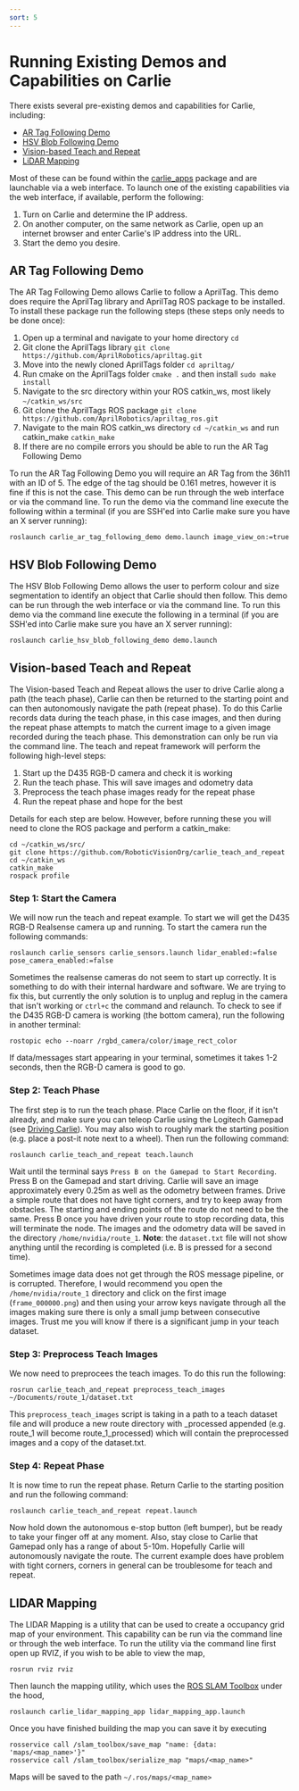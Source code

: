 ```yaml
---
sort: 5
---
```


# Running Existing Demos and Capabilities on Carlie
There exists several pre-existing demos and capabilities for Carlie, including:

- [AR Tag Following Demo](#ar-tag-following-demo)
- [HSV Blob Following Demo](#hsv-blob-following-demo)
- [Vision-based Teach and Repeat](#vision-based-teach-and-repeat)
- [LiDAR Mapping](#lidar-mapping)

<!--
- [LiDAR Mapping](https://github.com/RoboticVisionOrg/carlie_apps/tree/master/gmapping_app)
- [LiDAR Localisation](https://github.com/RoboticVisionOrg/carlie_apps/tree/master/localisation_app) 
-->

Most of these can be found within the [carlie_apps](https://github.com/RoboticVisionOrg/carlie_apps) package and are launchable via a web interface. To launch one of the existing capabilities via the web interface, if available, perform the following:

1. Turn on Carlie and determine the IP address.
2. On another computer, on the same network as Carlie, open up an internet browser and enter Carlie's IP address into the URL.
3. Start the demo you desire.


## AR Tag Following Demo
The AR Tag Following Demo allows Carlie to follow a AprilTag. This demo does require the AprilTag library and AprilTag ROS package to be installed. To install these package run the following steps (these steps only needs to be done once):

1. Open up a terminal and navigate to your home directory `cd`
2. Git clone the AprilTags library `git clone https://github.com/AprilRobotics/apriltag.git`
3. Move into the newly cloned AprilTags folder `cd apriltag/`
4. Run cmake on the AprilTags folder `cmake .` and then install `sudo make install`
5. Navigate to the src directory within your ROS catkin_ws, most likely `~/catkin_ws/src`
6. Git clone the AprilTags ROS package `git clone https://github.com/AprilRobotics/apriltag_ros.git`
7. Navigate to the main ROS catkin_ws directory `cd ~/catkin_ws` and run catkin_make `catkin_make`
8. If there are no compile errors you should be able to run the AR Tag Following Demo

To run the AR Tag Following Demo you will require an AR Tag from the 36h11 with an ID of 5. The edge of the tag should be 0.161 metres, however it is fine if this is not the case. This demo can be run through the web interface or via the command line. To run the demo via the command line execute the following within a terminal (if you are SSH'ed into Carlie make sure you have an X server running):

    roslaunch carlie_ar_tag_following_demo demo.launch image_view_on:=true

## HSV Blob Following Demo
The HSV Blob Following Demo allows the user to perform colour and size segmentation to identify an object that Carlie should then follow. This demo can be run through the web interface or via the command line. To run this demo via the command line execute the following in a terminal (if you are SSH'ed into Carlie make sure you have an X server running):

    roslaunch carlie_hsv_blob_following_demo demo.launch

## Vision-based Teach and Repeat
The Vision-based Teach and Repeat allows the user to drive Carlie along a path (the teach phase), Carlie can then be returned to the starting point and can then autonomously navigate the path (repeat phase). To do this Carlie records data during the teach phase, in this case images, and then during the repeat phase attempts to match the current image to a given image recorded during the teach phase. This demonstration can only be run via the command line. The teach and repeat framework will perform the following high-level steps:

1. Start up the D435 RGB-D camera and check it is working
2. Run the teach phase. This will save images and odometry data
3. Preprocess the teach phase images ready for the repeat phase
4. Run the repeat phase and hope for the best

Details for each step are below. However, before running these you will need to clone the ROS package and perform a catkin_make:

    cd ~/catkin_ws/src/
    git clone https://github.com/RoboticVisionOrg/carlie_teach_and_repeat
    cd ~/catkin_ws
    catkin_make
    rospack profile


### Step 1: Start the Camera
We will now run the teach and repeat example. To start we will get the D435 RGB-D Realsense camera up and running. To start the camera run the following commands:

    roslaunch carlie_sensors carlie_sensors.launch lidar_enabled:=false pose_camera_enabled:=false

Sometimes the realsense cameras do not seem to start up correctly. It is something to do with their internal hardware and software. We are trying to fix this, but currently the only solution is to unplug and replug in the camera that isn't working or `ctrl+c` the command and relaunch. To check to see if the D435 RGB-D camera is working (the bottom camera), run the following in another terminal:

    rostopic echo --noarr /rgbd_camera/color/image_rect_color

If data/messages start appearing in your terminal, sometimes it takes 1-2 seconds, then the RGB-D camera is good to go.

### Step 2: Teach Phase
The first step is to run the teach phase. Place Carlie on the floor, if it isn't already, and make sure you can teleop Carlie using the Logitech Gamepad (see [Driving Carlie](../getting_started/starting_up_carlie#driving-carlie)). You may also wish to roughly mark the starting position (e.g. place a post-it note next to a wheel). Then run the following command:

    roslaunch carlie_teach_and_repeat teach.launch

Wait until the terminal says `Press B on the Gamepad to Start Recording`. Press B on the Gamepad and start driving. Carlie will save an image approximately every 0.25m as well as the odometry between frames. Drive a simple route that does not have tight corners, and try to keep away from obstacles. The starting and ending points of the route do not need to be the same. Press B once you have driven your route to stop recording data, this will terminate the node. The images and the odometry data will be saved in the directory `/home/nvidia/route_1`. **Note**: the `dataset.txt` file will not show anything until the recording is completed (i.e. B is pressed for a second time). 

Sometimes image data does not get through the ROS message pipeline, or is corrupted. Therefore, I would recommend you open the `/home/nvidia/route_1` directory and click on the first image (`frame_000000.png`) and then using your arrow keys navigate through all the images making sure there is only a small jump between consecutive images. Trust me you will know if there is a significant jump in your teach dataset.

### Step 3: Preprocess Teach Images
We now need to preprocees the teach images. To do this run the following:

    rosrun carlie_teach_and_repeat preprocess_teach_images ~/Documents/route_1/dataset.txt

This `preprocess_teach_images` script is taking in a path to a teach dataset file and will produce a new route directory with _processed appended (e.g. route_1 will become route_1_processed) which will contain the preprocessed images and a copy of the dataset.txt.

### Step 4: Repeat Phase

It is now time to run the repeat phase. Return Carlie to the starting position and run the following command:

    roslaunch carlie_teach_and_repeat repeat.launch

Now hold down the autonomous e-stop button (left bumper), but be ready to take your finger off at any moment. Also, stay close to Carlie that Gamepad only has a range of about 5-10m. Hopefully Carlie will autonomously navigate the route. The current example does have problem with tight corners, corners in general can be troublesome for teach and repeat.


## LIDAR Mapping
The LIDAR Mapping is a utility that can be used to create a occupancy grid map of your environment. This capability can be run via the command line or through the web interface. To run the utility via the command line first open up RVIZ, if you wish to be able to view the map,

    rosrun rviz rviz

Then launch the mapping utility, which uses the [ROS SLAM Toolbox](http://wiki.ros.org/slam_toolbox) under the hood,

    roslaunch carlie_lidar_mapping_app lidar_mapping_app.launch

Once you have finished building the map you can save it by executing

    rosservice call /slam_toolbox/save_map "name: {data: 'maps/<map_name>'}"
    rosservice call /slam_toolbox/serialize_map "maps/<map_name>"

Maps will be saved to the path `~/.ros/maps/<map_name>`